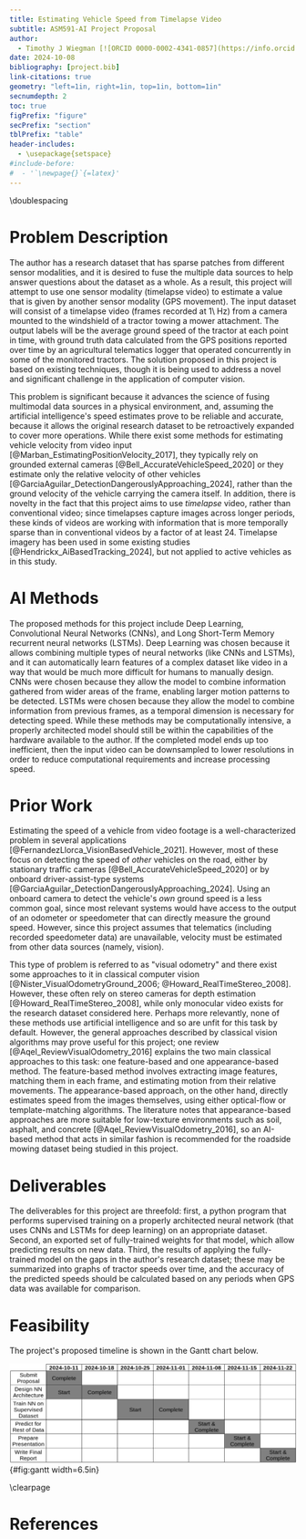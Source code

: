 ```yaml
---
title: Estimating Vehicle Speed from Timelapse Video
subtitle: ASM591-AI Project Proposal
author:
  - Timothy J Wiegman [![ORCID 0000-0002-4341-0857](https://info.orcid.org/wp-content/uploads/2019/11/id-icon-200px.png){height=10pt}](https://orcid.org/0000-0002-4341-0857)
date: 2024-10-08
bibliography: [project.bib]
link-citations: true
geometry: "left=1in, right=1in, top=1in, bottom=1in"
secnumdepth: 2
toc: true
figPrefix: "figure"
secPrefix: "section"
tblPrefix: "table"
header-includes:
  - \usepackage{setspace}
#include-before:
#  - '`\newpage{}`{=latex}'
---
```


\doublespacing
# Problem Description
The author has a research dataset that has sparse patches from different sensor modalities, and it is desired to fuse the multiple data sources to help answer questions about the dataset as a whole. As a result, this project will attempt to use one sensor modality (timelapse video) to estimate a value that is given by another sensor modality (GPS movement). The input dataset will consist of a timelapse video (frames recorded at 1\ Hz) from a camera mounted to the windshield of a tractor towing a mower attachment. The output labels will be the average ground speed of the tractor at each point in time, with ground truth data calculated from the GPS positions reported over time by an agricultural telematics logger that operated concurrently in some of the monitored tractors. The solution proposed in this project is based on existing techniques, though it is being used to address a novel and significant challenge in the application of computer vision.

This problem is significant because it advances the science of fusing multimodal data sources in a physical environment, and, assuming the artificial intelligence's speed estimates prove to be reliable and accurate, because it allows the original research dataset to be retroactively expanded to cover more operations. While there exist some methods for estimating vehicle velocity from video input [@Marban_EstimatingPositionVelocity_2017], they typically rely on grounded external cameras [@Bell_AccurateVehicleSpeed_2020] or they estimate only the relative velocity of other vehicles [@GarciaAguilar_DetectionDangerouslyApproaching_2024], rather than the ground velocity of the vehicle carrying the camera itself. In addition, there is novelty in the fact that this project aims to use *timelapse* video, rather than conventional video; since timelapses capture images across longer periods, these kinds of videos are working with information that is more temporally sparse than in conventional videos by a factor of at least 24. Timelapse imagery has been used in some existing studies [@Hendrickx_AiBasedTracking_2024], but not applied to active vehicles as in this study.


# AI Methods
The proposed methods for this project include Deep Learning, Convolutional Neural Networks (CNNs), and Long Short-Term Memory recurrent neural networks (LSTMs). Deep Learning was chosen because it allows combining multiple types of neural networks (like CNNs and LSTMs), and it can automatically learn features of a complex dataset like video in a way that would be much more difficult for humans to manually design. CNNs were chosen because they allow the model to combine information gathered from wider areas of the frame, enabling larger motion patterns to be detected. LSTMs were chosen because they allow the model to combine information from previous frames, as a temporal dimension is necessary for detecting speed. While these methods may be computationally intensive, a properly architected model should still be within the capabilities of the hardware available to the author. If the completed model ends up too inefficient, then the input video can be downsampled to lower resolutions in order to reduce computational requirements and increase processing speed.


# Prior Work
Estimating the speed of a vehicle from video footage is a well-characterized problem in several applications [@FernandezLlorca_VisionBasedVehicle_2021]. However, most of these focus on detecting the speed of *other* vehicles on the road, either by stationary traffic cameras [@Bell_AccurateVehicleSpeed_2020] or by onboard driver-assist-type systems [@GarciaAguilar_DetectionDangerouslyApproaching_2024]. Using an onboard camera to detect the vehicle's *own* ground speed is a less common goal, since most relevant systems would have access to the output of an odometer or speedometer that can directly measure the ground speed. However, since this project assumes that telematics (including recorded speedometer data) are unavailable, velocity must be estimated from other data sources (namely, vision).

This type of problem is referred to as "visual odometry" and there exist some approaches to it in classical computer vision [@Nister_VisualOdometryGround_2006; @Howard_RealTimeStereo_2008]. However, these often rely on stereo cameras for depth estimation [@Howard_RealTimeStereo_2008], while only monocular video exists for the research dataset considered here. Perhaps more relevantly, none of these methods use artificial intelligence and so are unfit for this task by default. However, the general approaches described by classical vision algorithms may prove useful for this project; one review [@Aqel_ReviewVisualOdometry_2016] explains the two main classical approaches to this task: one feature-based and one appearance-based method. The feature-based method involves extracting image features, matching them in each frame, and estimating motion from their relative movements. The appearance-based approach, on the other hand, directly estimates speed from the images themselves, using either optical-flow or template-matching algorithms. The literature notes that appearance-based approaches are more suitable for low-texture environments such as soil, asphalt, and concrete [@Aqel_ReviewVisualOdometry_2016], so an AI-based method that acts in similar fashion is recommended for the roadside mowing dataset being studied in this project.


# Deliverables
The deliverables for this project are threefold: first, a python program that performs supervised training on a properly architected neural network (that uses CNNs and LSTMs for deep learning) on an appropriate dataset. Second, an exported set of fully-trained weights for that model, which allow predicting results on new data. Third, the results of applying the fully-trained model on the gaps in the author's research dataset; these may be summarized into graphs of tractor speeds over time, and the accuracy of the predicted speeds should be calculated based on any periods when GPS data was available for comparison.


# Feasibility
The project's proposed timeline is shown in the Gantt chart below.

![ ](./gantt.png){#fig:gantt width=6.5in}

\clearpage
# References

